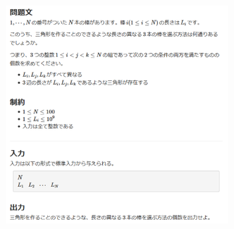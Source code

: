 ![question](https://github.com/kimura-12/AtCoder_Training/blob/master/AtCoder_Beginner_Contest/ABC175/B.Making_Triangle/question.png)
